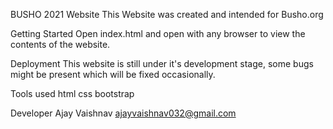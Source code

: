 BUSHO 2021 Website
This Website was created and intended for Busho.org 

Getting Started
Open index.html and open with any browser to view the contents of the website.

Deployment
This website is still under it's development stage, some bugs might be present which will be fixed occasionally.

Tools used
html
css
bootstrap


Developer
Ajay Vaishnav
ajayvaishnav032@gmail.com


